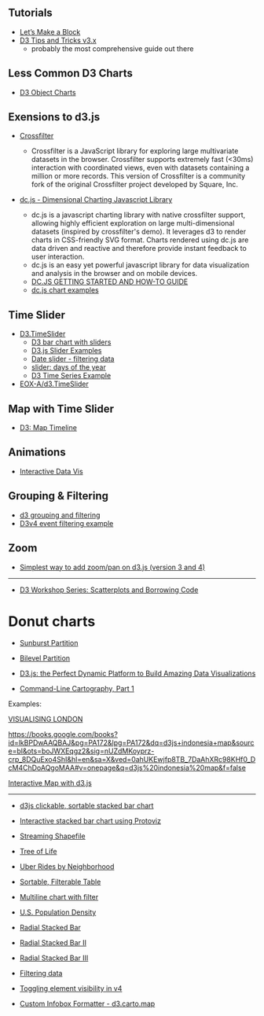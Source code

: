 
## Tutorials

* [Let’s Make a Block](https://bost.ocks.org/mike/block/)
* [D3 Tips and Tricks v3.x](https://leanpub.com/D3-Tips-and-Tricks/read)
    - probably the most comprehensive guide out there


## Less Common D3 Charts

- [D3 Object Charts](https://www.npmjs.com/package/d3-object-charts)

## Exensions to d3.js

* [Crossfilter](http://crossfilter.github.io/crossfilter/)
    - Crossfilter is a JavaScript library for exploring large multivariate datasets in the browser. Crossfilter supports extremely fast (<30ms) interaction with coordinated views, even with datasets containing a million or more records. This version of Crossfilter is a community fork of the original Crossfilter project developed by Square, Inc.

* [dc.js - Dimensional Charting Javascript Library](http://dc-js.github.io/dc.js/)
   - dc.js is a javascript charting library with native crossfilter support, allowing highly efficient exploration on large multi-dimensional datasets (inspired by crossfilter's demo). It leverages d3 to render charts in CSS-friendly SVG format. Charts rendered using dc.js are data driven and reactive and therefore provide instant feedback to user interaction.
   - dc.js is an easy yet powerful javascript library for data visualization and analysis in the browser and on mobile devices.
   - [DC.JS GETTING STARTED AND HOW-TO GUIDE](http://dc-js.github.io/dc.js/docs/stock.html)
   - [dc.js chart examples](http://bl.ocks.org/d3noob/6584483)



## Time Slider

* [D3.TimeSlider](https://www.npmjs.com/package/D3.TimeSlider)
    - [D3 bar chart with sliders](https://codepen.io/DougManuel/full/avRyMg)
    - [D3.js Slider Examples](https://codepen.io/rbanning/pen/mPqEdR)
    - [Date slider - filtering data](https://bl.ocks.org/officeofjane/9b9e606e9876e34385cc4aeab188ed73)
    - [slider: days of the year](http://bl.ocks.org/zanarmstrong/ddff7cd0b1220bc68a58)
    - [D3 Time Series Example](https://codepen.io/rbanning/pen/mPqEdR)
* [EOX-A/d3.TimeSlider](https://github.com/EOX-A/d3.TimeSlider)


## Map with Time Slider

* [D3: Map Timeline](http://bl.ocks.org/cmdoptesc/fc0e318ce7992bed7ca8)

## Animations

* [Interactive Data Vis](http://arnicas.github.io/interactive-vis-course/Week13/)

## Grouping & Filtering

* [d3 grouping and filtering](http://bl.ocks.org/guykr-stratoscale/f21a02f2c83c927c2913)
* [D3v4 event filtering example](http://emptypipes.org/2017/04/18/d3-event-filtering/)


## Zoom

* [Simplest way to add zoom/pan on d3.js (version 3 and 4)](https://coderwall.com/p/psogia/simplest-way-to-add-zoom-pan-on-d3-js)


---

* [D3 Workshop Series: Scatterplots and Borrowing Code](http://duspviz.mit.edu/d3-workshop/scatterplots-and-more/)


# Donut charts
* [Sunburst Partition](https://bl.ocks.org/mbostock/4063423)
* [Bilevel Partition](https://bl.ocks.org/mbostock/5944371)

* [D3.js: the Perfect Dynamic Platform to Build Amazing Data Visualizations](https://hackernoon.com/d3-js-the-perfect-dynamic-platform-to-build-amazing-data-visualizations-ebe930f0648f)

* [Command-Line Cartography, Part 1](https://medium.com/@mbostock/command-line-cartography-part-1-897aa8f8ca2c)

Examples:

[VISUALISING LONDON](http://alexander-brett.co.uk/2016/06/01/Visualising-London.html)


https://books.google.com/books?id=lkBPDwAAQBAJ&pg=PA172&lpg=PA172&dq=d3js+indonesia+map&source=bl&ots=boJWXEqgz2&sig=nUZdMKoyprz-crp_8DQuExo4ShI&hl=en&sa=X&ved=0ahUKEwjfp8TB_7DaAhXRc98KHf0_DcM4ChDoAQgoMAA#v=onepage&q=d3js%20indonesia%20map&f=false

[Interactive Map with d3.js](http://www.tnoda.com/blog/2013-12-07)


---

* [d3js clickable, sortable stacked bar chart](http://bl.ocks.org/KatiRG/f7d064cd9c3efbc3c360)
* [Interactive stacked bar chart using Protoviz](https://bl.ocks.org/ckuijjer/f2411940bd9047f4bfc3713a1e3bd25d)

* [Streaming Shapefile](https://bl.ocks.org/mbostock/2dd741099154a4da55a7db31fd96a892)
* [Tree of Life](https://bl.ocks.org/mbostock/c034d66572fd6bd6815a)
* [Uber Rides by Neighborhood](https://bost.ocks.org/mike/uberdata/)

* [Sortable, Filterable Table](http://bl.ocks.org/dhoboy/1ac430a7ca883e7a8c09)
* [Multiline chart with filter](http://bl.ocks.org/fabiomainardi/cf1233873ea5e7bc899b)

* [U.S. Population Density](https://bl.ocks.org/mbostock/2522624ada2c1f9e0fafb75cca09442b)
* [Radial Stacked Bar](https://bl.ocks.org/mbostock/6fead6d1378d6df5ae77bb6a719afcb2)
* [Radial Stacked Bar II](https://bl.ocks.org/mbostock/5479367295dfe8f21002fc71d6500392)
* [Radial Stacked Bar III](https://bl.ocks.org/mbostock/3686329aa6e1f5938df8eef12ec353fe)

* [Filtering data](https://bl.ocks.org/fabiomainardi/00fd581dc5ba92d99eec)

* [Toggling element visibility in v4](https://bl.ocks.org/d3noob/4abb9dc578abf070fe62302282a29c41)

* [Custom Infobox Formatter - d3.carto.map](http://bl.ocks.org/emeeks/905bb4f399e0855e08fe)
